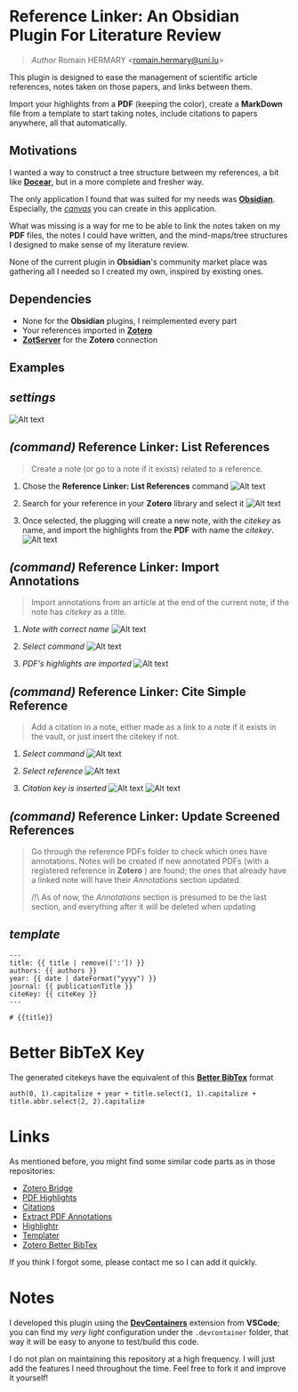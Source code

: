 # Reference Linker: An Obsidian Plugin For Literature Review
> _Author_ Romain HERMARY <<romain.hermary@uni.lu>>


This plugin is designed to ease the management of scientific article references, notes taken on those papers, and links between them.

Import your highlights from a **PDF** (keeping the color), create a **MarkDown** file from a template to start taking notes, include citations to papers anywhere, all that automatically.

## Motivations

I wanted a way to construct a tree structure between my references, a bit like [**Docear**](https://docear.org/), but in a more complete and fresher way.

The only application I found that was suited for my needs was [**Obsidian**](https://obsidian.md/). Especially, the [*canvas*](https://obsidian.md/canvas) you can create in this application.

What was missing is a way for me to be able to link the notes taken on my **PDF** files, the notes I could have written, and the mind-maps/tree structures I designed to make sense of my literature review.

None of the current plugin in **Obsidian**'s community market place was gathering all I needed so I created my own, inspired by existing ones.

## Dependencies

- None for the **Obsidian** plugins, I reimplemented every part
- Your references imported in [**Zotero**](https://www.zotero.org/)
- [**ZotServer**](https://github.com/MunGell/ZotServer) for the **Zotero** connection


## Examples

## *settings*
![Alt text](img/image-1.png)

## *(command)* Reference Linker: List References
> Create a note (or go to a note if it exists) related to a reference.

1. Chose the **Reference Linker: List References** command
![Alt text](img/image.png)

2. Search for your reference in your **Zotero** library and select it
![Alt text](img/image-4.png)

3. Once selected, the plugging will create a new note, with the *citekey* as name, and import the highlights from the **PDF** with name the *citekey*.
![Alt text](img/image-3.png)

## *(command)* Reference Linker: Import Annotations
> Import annotations from an article at the end of the current note, if the note has *citekey* as a title.

1. *Note with correct name*
![Alt text](img/image-2.png)

2. *Select command*
![Alt text](img/image-5.png)

3. *PDF's highlights are imported*
![Alt text](img/image-6.png)

## *(command)* Reference Linker: Cite Simple Reference
> Add a citation in a note, either made as a link to a note if it exists in the vault, or just insert the citekey if not.

1. *Select command*
![Alt text](img/image-7.png)

2. *Select reference*
![Alt text](img/image-8.png)

3. *Citation key is inserted*
![Alt text](img/image-11.png)
![Alt text](img/image-9.png)

## *(command)* Reference Linker: Update Screened References
> Go through the reference PDFs folder to check which ones have annotations. Notes will be created if new annotated PDFs (with a registered reference in **Zotero** ) are found; the ones that already have a linked note will have their *Annotations* section updated.
>
> /!\ As of now, the *Annotations* section is presumed to be the last section, and everything after it will be deleted when updating


## *template*
```
---
title: {{ title | remove([':']) }}
authors: {{ authors }}
year: {{ date | dateFormat("yyyy") }}
journal: {{ publicationTitle }}
citeKey: {{ citeKey }}
---

# {{title}}
```

# Better BibTeX Key

The generated citekeys have the equivalent of this [**Better BibTex**](https://retorque.re/zotero-better-bibtex/) format

```
auth(0, 1).capitalize + year + title.select(1, 1).capitalize +  title.abbr.select(2, 2).capitalize
```


# Links

As mentioned before, you might find some similar code parts as in those repositories:

- [Zotero Bridge](https://github.com/vanakat/zotero-bridge)
- [PDF Highlights](https://github.com/akaalias/obsidian-extract-pdf-highlights/tree/master)
- [Citations](https://github.com/hans/obsidian-citation-plugin/tree/master)
- [Extract PDF Annotations](https://github.com/munach/obsidian-extract-pdf-annotations)
- [Highlightr](https://github.com/chetachiezikeuzor/Highlightr-Plugin)
- [Templater](https://github.com/SilentVoid13/Templater)
- [Zotero Better BibTex](https://github.com/retorquere/zotero-better-bibtex/blob/master/content/key-manager/formatter.ts)

If you think I forgot some, please contact me so I can add it quickly.


# Notes

I developed this plugin using the [**DevContainers**](https://code.visualstudio.com/docs/devcontainers/containers) extension from **VSCode**; you can find my *very light* configuration under the `.devcontainer` folder, that way it will be easy to anyone to test/build this code.

I do not plan on maintaining this repository at a high frequency. I will just add the features I need throughout the time. Feel free to fork it and improve it yourself!